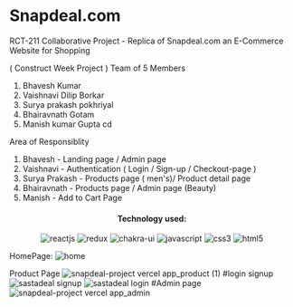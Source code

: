 # Snapdeal.com
RCT-211 Collaborative Project - Replica of Snapdeal.com an E-Commerce Website for Shopping

( Construct Week Project )
Team of 5 Members
1. Bhavesh Kumar
2. Vaishnavi Dilip Borkar
3. Surya prakash pokhriyal
4. Bhairavnath Gotam
5. Manish kumar Gupta cd 

Area of Responsiblity
1. Bhavesh  - Landing page / Admin page 
2. Vaishnavi - Authentication ( Login / Sign-up / Checkout-page )
3. Surya Prakash - Products page ( men's)/ Product detail page
4. Bhairavnath - Products page / Admin page (Beauty)
5. Manish - Add to Cart Page 
<h4 align="center">Technology used:</h4>
<p align="center">
  <img src="https://img.shields.io/badge/React (18.2.0)-20232A?style=for-the-badge&logo=react&logoColor=61DAFB" alt="reactjs" />
  <img src="https://img.shields.io/badge/Redux (4.2.0)-593D88?style=for-the-badge&logo=redux&logoColor=white" alt="redux" />
  <img src="https://img.shields.io/badge/Chakra%20UI (2.2.8)-3bc7bd?style=for-the-badge&logo=chakraui&logoColor=white" alt="chakra-ui" />
  <img src="https://img.shields.io/badge/JavaScript-323330?style=for-the-badge&logo=javascript&logoColor=F7DF1E" alt="javascript" />
  <img src="https://img.shields.io/badge/CSS3-1572B6?style=for-the-badge&logo=css3&logoColor=white" alt="css3" />
  <img src="https://img.shields.io/badge/HTML5-E34F26?style=for-the-badge&logo=html5&logoColor=white" alt="html5" />
</p>
 HomePage:
 <img src="https://cdn-images-1.medium.com/max/1000/1*k92cn9d1jhDWvuVEz1vwuQ.jpeg" alt="home"/>

 
 
Product Page
![snapdeal-project vercel app_product (1)](https://user-images.githubusercontent.com/110034571/213994555-8642d52e-3e68-47cf-a216-61e0972da168.png)
#login signup
![sastadeal signup](https://user-images.githubusercontent.com/110034571/213983618-60ddfb54-dc40-4e55-abac-d7db4fad25b4.png)
![sastadeal login](https://user-images.githubusercontent.com/110034571/213984114-9af04e48-8b11-4644-b61a-5374095c7734.png)
#Admin page
![snapdeal-project vercel app_admin](https://user-images.githubusercontent.com/110034571/213994890-ed17f967-9681-4c0d-986e-8544ea3bf43e.png)
